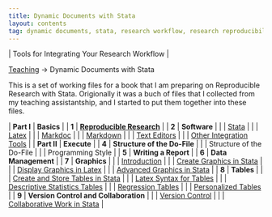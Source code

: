 ```yaml
---
title: Dynamic Documents with Stata
layout: contents
tag: dynamic documents, stata, research workflow, research reproducibility, reproducible research, social sciences
---
```

| Tools for Integrating Your Research Workflow |


<a name="Contents"></a>
[Teaching](../../../teaching) &rarr; Dynamic Documents with Stata

This is a set of working files for a book that I am preparing on Reproducible Research with Stata. Origionally it was a buch of files that I collected from my teaching assistantship, and I started to put them together into these files.

| **Part I**    |  **Basics** |
| **1**         | **[Reproducible Research]()**   |
| **2**         | **Software**  |
|               | [Stata](../../stata/stata)  |
|               | [Latex](../../latex/latex)  |
|               | [Markdoc](software-markdoc.md)  |
|               | [Markdown]()  |
|               | [Text Editors](software-texteditors.md)    |
|               | [Other Integration Tools](software-other.md)  |
| **Part II**   | **Execute** |
| **4**         | **Structure of the Do-File**  |
|               | Structure of the Do-File |
|               | Programming Style  |
| **5**         | **Writing a Report** |
| **6**         | **Data Management**   |
| **7**         | **Graphics**  |
|               | [Introduction](graphics.md)  |
|               | [Create Graphics in Stata](graphics-stata.md)  |
|               | [Display Graphics in Latex](graphics-latex.md)  |
|               | [Advanced Graphics in Stata](TBD)  |
| **8**         | **Tables**   |
|               | [Create and Store Tables in Stata](tables-stata.md)  |
|               | [Latex Syntax for Tables](tables-latex.md)  |
|               | [Descriptive Statistics Tables](tables-descriptives.md)  |
|               | [Regression Tables](tables-ols.md)  |
|               | [Personalized Tables](tables-personalized.md)  |
| **9**         | **Version Control and Collaboration**  |
|               | [Version Control]()  |
|               | [Collaborative Work in Stata]()  |
